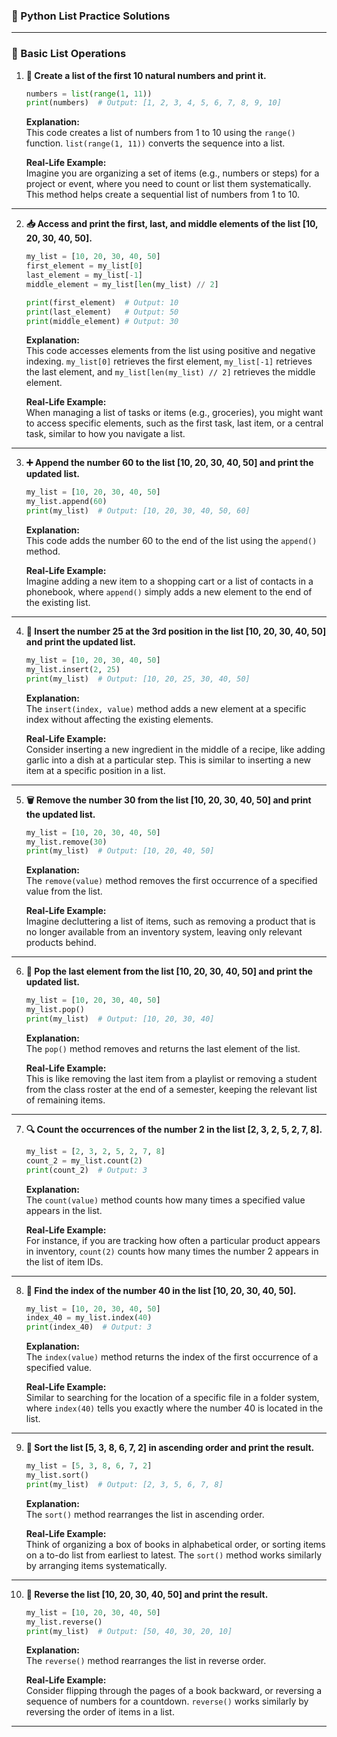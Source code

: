 
### 🌟 Python List Practice Solutions

---

### 📝 Basic List Operations  

1. **🔢 Create a list of the first 10 natural numbers and print it.**  
   ```python  
   numbers = list(range(1, 11))  
   print(numbers)  # Output: [1, 2, 3, 4, 5, 6, 7, 8, 9, 10]  
   ```  
   **Explanation:**  
   This code creates a list of numbers from 1 to 10 using the `range()` function. `list(range(1, 11))` converts the sequence into a list.  
   
   **Real-Life Example:**  
   Imagine you are organizing a set of items (e.g., numbers or steps) for a project or event, where you need to count or list them systematically. This method helps create a sequential list of numbers from 1 to 10.

---

2. **📥 Access and print the first, last, and middle elements of the list [10, 20, 30, 40, 50].**  
   ```python  
   my_list = [10, 20, 30, 40, 50]  
   first_element = my_list[0]  
   last_element = my_list[-1]  
   middle_element = my_list[len(my_list) // 2]  

   print(first_element)  # Output: 10  
   print(last_element)   # Output: 50  
   print(middle_element) # Output: 30  
   ```  
   **Explanation:**  
   This code accesses elements from the list using positive and negative indexing. `my_list[0]` retrieves the first element, `my_list[-1]` retrieves the last element, and `my_list[len(my_list) // 2]` retrieves the middle element.  

   **Real-Life Example:**  
   When managing a list of tasks or items (e.g., groceries), you might want to access specific elements, such as the first task, last item, or a central task, similar to how you navigate a list.

---

3. **➕ Append the number 60 to the list [10, 20, 30, 40, 50] and print the updated list.**  
   ```python  
   my_list = [10, 20, 30, 40, 50]  
   my_list.append(60)  
   print(my_list)  # Output: [10, 20, 30, 40, 50, 60]  
   ```  
   **Explanation:**  
   This code adds the number 60 to the end of the list using the `append()` method.  

   **Real-Life Example:**  
   Imagine adding a new item to a shopping cart or a list of contacts in a phonebook, where `append()` simply adds a new element to the end of the existing list.  

---

4. **📌 Insert the number 25 at the 3rd position in the list [10, 20, 30, 40, 50] and print the updated list.**  
   ```python  
   my_list = [10, 20, 30, 40, 50]  
   my_list.insert(2, 25)  
   print(my_list)  # Output: [10, 20, 25, 30, 40, 50]  
   ```  
   **Explanation:**  
   The `insert(index, value)` method adds a new element at a specific index without affecting the existing elements.  

   **Real-Life Example:**  
   Consider inserting a new ingredient in the middle of a recipe, like adding garlic into a dish at a particular step. This is similar to inserting a new item at a specific position in a list.

---

5. **🗑️ Remove the number 30 from the list [10, 20, 30, 40, 50] and print the updated list.**  
   ```python  
   my_list = [10, 20, 30, 40, 50]  
   my_list.remove(30)  
   print(my_list)  # Output: [10, 20, 40, 50]  
   ```  
   **Explanation:**  
   The `remove(value)` method removes the first occurrence of a specified value from the list.  

   **Real-Life Example:**  
   Imagine decluttering a list of items, such as removing a product that is no longer available from an inventory system, leaving only relevant products behind.  

---

6. **🚮 Pop the last element from the list [10, 20, 30, 40, 50] and print the updated list.**  
   ```python  
   my_list = [10, 20, 30, 40, 50]  
   my_list.pop()  
   print(my_list)  # Output: [10, 20, 30, 40]  
   ```  
   **Explanation:**  
   The `pop()` method removes and returns the last element of the list.  

   **Real-Life Example:**  
   This is like removing the last item from a playlist or removing a student from the class roster at the end of a semester, keeping the relevant list of remaining items.  

---

7. **🔍 Count the occurrences of the number 2 in the list [2, 3, 2, 5, 2, 7, 8].**  
   ```python  
   my_list = [2, 3, 2, 5, 2, 7, 8]  
   count_2 = my_list.count(2)  
   print(count_2)  # Output: 3  
   ```  
   **Explanation:**  
   The `count(value)` method counts how many times a specified value appears in the list.  

   **Real-Life Example:**  
   For instance, if you are tracking how often a particular product appears in inventory, `count(2)` counts how many times the number 2 appears in the list of item IDs.  

---

8. **📍 Find the index of the number 40 in the list [10, 20, 30, 40, 50].**  
   ```python  
   my_list = [10, 20, 30, 40, 50]  
   index_40 = my_list.index(40)  
   print(index_40)  # Output: 3  
   ```  
   **Explanation:**  
   The `index(value)` method returns the index of the first occurrence of a specified value.  

   **Real-Life Example:**  
   Similar to searching for the location of a specific file in a folder system, where `index(40)` tells you exactly where the number 40 is located in the list.  

---

9. **🔄 Sort the list [5, 3, 8, 6, 7, 2] in ascending order and print the result.**  
   ```python  
   my_list = [5, 3, 8, 6, 7, 2]  
   my_list.sort()  
   print(my_list)  # Output: [2, 3, 5, 6, 7, 8]  
   ```  
   **Explanation:**  
   The `sort()` method rearranges the list in ascending order.  

   **Real-Life Example:**  
   Think of organizing a box of books in alphabetical order, or sorting items on a to-do list from earliest to latest. The `sort()` method works similarly by arranging items systematically.  

---

10. **🔄 Reverse the list [10, 20, 30, 40, 50] and print the result.**  
    ```python  
    my_list = [10, 20, 30, 40, 50]  
    my_list.reverse()  
    print(my_list)  # Output: [50, 40, 30, 20, 10]  
    ```  
    **Explanation:**  
    The `reverse()` method rearranges the list in reverse order.  

    **Real-Life Example:**  
    Consider flipping through the pages of a book backward, or reversing a sequence of numbers for a countdown. `reverse()` works similarly by reversing the order of items in a list.  

---

